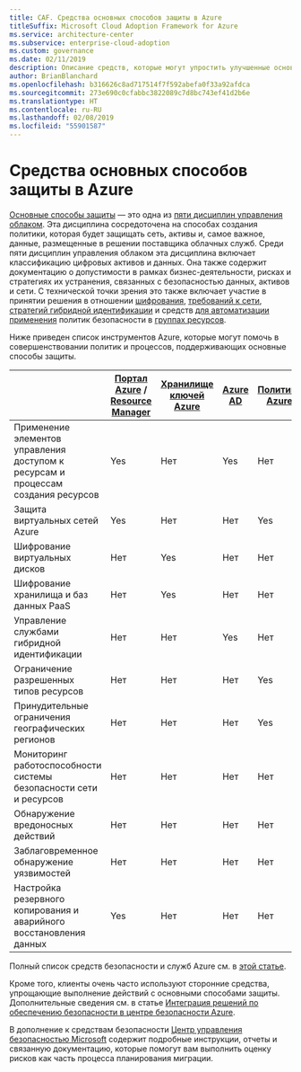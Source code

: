 ```yaml
---
title: CAF. Средства основных способов защиты в Azure
titleSuffix: Microsoft Cloud Adoption Framework for Azure
ms.service: architecture-center
ms.subservice: enterprise-cloud-adoption
ms.custom: governance
ms.date: 02/11/2019
description: Описание средств, которые могут упростить улучшенные основные способы защиты в Azure
author: BrianBlanchard
ms.openlocfilehash: b316626c8ad717514f7f592abefa0f33a92afdca
ms.sourcegitcommit: 273e690c0cfabbc3822089c7d8bc743ef41d2b6e
ms.translationtype: HT
ms.contentlocale: ru-RU
ms.lasthandoff: 02/08/2019
ms.locfileid: "55901587"
---
```

# <a name="security-baseline-tools-in-azure"></a>Средства основных способов защиты в Azure

[Основные способы защиты](overview.md) — это одна из [пяти дисциплин управления облаком](../governance-disciplines.md). Эта дисциплина сосредоточена на способах создания политики, которая будет защищать сеть, активы и, самое важное, данные, размещенные в решении поставщика облачных служб. Среди пяти дисциплин управления облаком эта дисциплина включает классификацию цифровых активов и данных. Она также содержит документацию о допустимости в рамках бизнес-деятельности, рисках и стратегиях их устранения, связанных с безопасностью данных, активов и сети. С технической точки зрения это также включает участие в принятии решения в отношении [шифрования](../../decision-guides/encryption/overview.md), [требований к сети](../../decision-guides/software-defined-network/overview.md), [стратегий гибридной идентификации](../../decision-guides/identity/overview.md) и средств [для автоматизации применения](../../decision-guides/policy-enforcement/overview.md) политик безопасности в [группах ресурсов](../../decision-guides/resource-consistency/overview.md).

Ниже приведен список инструментов Azure, которые могут помочь в совершенствовании политик и процессов, поддерживающих основные способы защиты.

|                                                            | [Портал Azure](https://azure.microsoft.com/features/azure-portal/) / [Resource Manager](/azure/azure-resource-manager/resource-group-overview)  | [Хранилище ключей Azure](/azure/key-vault)  | [Azure AD](/azure/active-directory/fundamentals/active-directory-whatis) | [Политика Azure](/azure/governance/policy/overview) | [Центр безопасности Azure](/azure/security-center/security-center-intro) | [Azure Monitor](/azure/azure-monitor/overview) |
|------------------------------------------------------------|---------------------------------|-----------------|----------|--------------|-----------------------|---------------|
| Применение элементов управления доступом к ресурсам и процессам создания ресурсов   | Yes                             | Нет               | Yes      | Нет            | Нет                     | Нет             |
| Защита виртуальных сетей Azure                                    | Yes                             | Нет               | Нет        | Yes          | Нет                     | Нет             |
| Шифрование виртуальных дисков                                     | Нет                               | Yes             | Нет        | Нет            | Нет                     | Нет             |
| Шифрование хранилища и баз данных PaaS                         | Нет                               | Yes             | Нет        | Нет            | Нет                     | Нет             |
| Управление службами гибридной идентификации                            | Нет                               | Нет               | Yes      | Нет            | Нет                     | Нет             |
| Ограничение разрешенных типов ресурсов                         | Нет                               | Нет               | Нет        | Yes          | Нет                     | Нет             |
| Принудительные ограничения географических регионов                          | Нет                               | Нет               | Нет        | Yes          | Нет                     | Нет             |
| Мониторинг работоспособности системы безопасности сети и ресурсов          | Нет                               | Нет               | Нет        | Нет            | Yes                   | Yes           |
| Обнаружение вредоносных действий                                  | Нет                               | Нет               | Нет        | Нет            | Yes                   | Yes           |
| Заблаговременное обнаружение уязвимостей                        | Нет                               | Нет               | Нет        | Нет            | Yes                   | Нет             |
| Настройка резервного копирования и аварийного восстановления данных                     | Yes                             | Нет               | Нет        | Нет            | Нет                     | Нет             |

Полный список средств безопасности и служб Azure см. в [этой статье](/azure/security/azure-security-services-technologies).

Кроме того, клиенты очень часто используют сторонние средства, упрощающие выполнение действий с основными способами защиты. Дополнительные сведения см. в статье [Интеграция решений по обеспечению безопасности в центре безопасности Azure](/azure/security-center/security-center-partner-integration).

В дополнение к средствам безопасности [Центр управления безопасностью Microsoft](https://www.microsoft.com/trustcenter/guidance/risk-assessment) содержит подробные инструкции, отчеты и связанную документацию, которые помогут вам выполнить оценку рисков как часть процесса планирования миграции.
